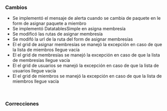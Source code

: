 <h3>Cambios</h3>
<ul>
    <li>Se implementó el mensaje de alerta cuando se cambia de paquete en le form de asignar paquete a miembro</li>
    <li>Se implementó DatatablesSimple en asigna membresía</li>
    <li>Se modificó las rutas de asignar membresía</li>
    <li>Se modifó la url de la ruta del form de asignar membresías</li>
    <li>El el grid de asignar membresías se manejó la excepción en caso de que la lista de miembros llegue vacía</li>
    <li>El el grid de membresías se manejó la excepción en caso de que la lista de membresías llegue vacía</li>
    <li>El el grid de usuarios se manejó la excepción en caso de que la lista de usuarios llegue vacía</li>
    <li>El el grid de miembros se manejó la excepción en caso de que la lista de miembros llegue vacía</li>
</ul>
</br>
<h3>Correcciones</h3>
<ul>
</ul>